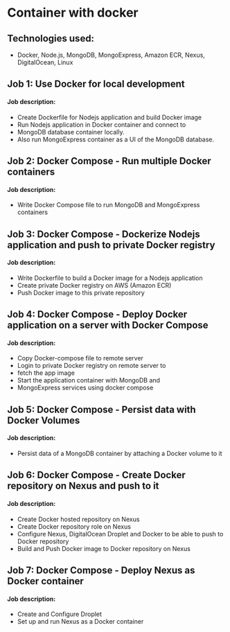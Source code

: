 # Container with docker

## Technologies used:

- Docker, Node.js, MongoDB, MongoExpress, Amazon ECR, Nexus, DigitalOcean, Linux

## Job 1: Use Docker for local development
#### Job description:

- Create Dockerfile for Nodejs application and build Docker image
- Run Nodejs application in Docker container and connect to
- MongoDB database container locally.
- Also run MongoExpress container as a UI of the MongoDB database.

## Job 2: Docker Compose - Run multiple Docker containers
#### Job description:

- Write Docker Compose file to run MongoDB and MongoExpress containers

## Job 3: Docker Compose - Dockerize Nodejs application and push to private Docker registry
#### Job description: 

- Write Dockerfile to build a Docker image for a Nodejs application
- Create private Docker registry on AWS (Amazon ECR)
- Push Docker image to this private repository

## Job 4: Docker Compose - Deploy Docker application on a server with Docker Compose
#### Job description:

- Copy Docker-compose file to remote server
- Login to private Docker registry on remote server to
- fetch the app image
- Start the application container with MongoDB and
- MongoExpress services using docker compose

## Job 5: Docker Compose - Persist data with Docker Volumes
#### Job description:

- Persist data of a MongoDB container by attaching a Docker volume to it

## Job 6: Docker Compose - Create Docker repository on Nexus and push to it
#### Job description:

- Create Docker hosted repository on Nexus
- Create Docker repository role on Nexus
- Configure Nexus, DigitalOcean Droplet and Docker to be able to push to Docker repository
- Build and Push Docker image to Docker repository on Nexus

## Job 7: Docker Compose - Deploy Nexus as Docker container
#### Job description:

- Create and Configure Droplet
- Set up and run Nexus as a Docker container
